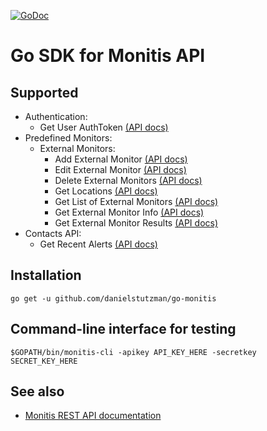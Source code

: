 [![GoDoc](https://godoc.org/github.com/danielstutzman/go-monitis?status.svg)](https://godoc.org/github.com/danielstutzman/go-monitis)

# Go SDK for Monitis API

## Supported
* Authentication:
  * Get User AuthToken [(API docs)](http://www.monitis.com/docs/apiActions.html#getAuthToken)
* Predefined Monitors:
  * External Monitors:
    * Add External Monitor [(API docs)](http://www.monitis.com/docs/apiActions.html#addExternalMonitor)
    * Edit External Monitor [(API docs)](http://www.monitis.com/docs/apiActions.html#editExternalMonitor)
    * Delete External Monitors [(API docs)](http://www.monitis.com/docs/apiActions.html#deleteExternalMonitor)
    * Get Locations [(API docs)](http://www.monitis.com/docs/apiActions.html#getExternalMonitorLocations)
    * Get List of External Monitors [(API docs)](http://www.monitis.com/docs/apiActions.html#getExternalMonitors)
    * Get External Monitor Info [(API docs)](http://www.monitis.com/docs/apiActions.html#getExternalMonitorInfo)
    * Get External Monitor Results [(API docs)](http://www.monitis.com/docs/apiActions.html#getExternalMonitorResults)
* Contacts API:
  * Get Recent Alerts [(API docs)](http://www.monitis.com/docs/apiActions.html#getRecentAlerts)

## Installation
```
go get -u github.com/danielstutzman/go-monitis
```

## Command-line interface for testing
```
$GOPATH/bin/monitis-cli -apikey API_KEY_HERE -secretkey SECRET_KEY_HERE
```

## See also
* [Monitis REST API documentation](http://www.monitis.com/docs/api.html)
